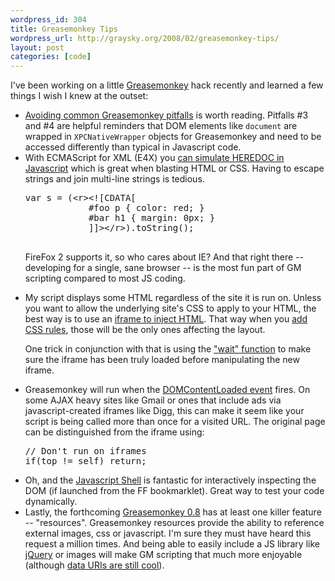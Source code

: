 ```yaml
--- 
wordpress_id: 304
title: Greasemonkey Tips
wordpress_url: http://graysky.org/2008/02/greasemonkey-tips/
layout: post
categories: [code]
---
```

I've been working on a little <a href="http://www.greasespot.net/">Greasemonkey</a> hack recently and learned a few things I wish I knew at the outset:

<ul>

<li><a href="http://www.oreillynet.com/lpt/a/6257">Avoiding common Greasemonkey pitfalls</a> is worth reading. Pitfalls #3 and #4 are helpful reminders that DOM elements like <code>document</code> are wrapped in <code>XPCNativeWrapper</code> objects for Greasemonkey and need to be accessed differently than typical in Javascript code.

<li>With ECMAScript for XML (E4X) you <a href="http://mook.wordpress.com/2005/10/30/multi-line-strings-in-javascript/">can simulate HEREDOC in Javascript</a> which is great when blasting HTML or CSS. Having to escape strings and join multi-line strings is tedious.

<pre>
var s = (&lt;r&gt;&lt;![CDATA[
            #foo p { color: red; }
            #bar h1 { margin: 0px; }
            ]]&gt;&lt;/r&gt;).toString();

</pre>

FireFox 2 supports it, so who cares about IE? And that right there -- developing for a single, sane browser -- is the most fun part of GM scripting compared to most JS coding.

<li>My script displays some HTML regardless of the site it is run on. Unless you want to allow the underlying site's CSS to apply to your HTML, the best way is to use an <a href="http://wiki.greasespot.net/HTML_injection_tips">iframe to inject HTML</a>. That way when you <a href="http://diveintogreasemonkey.org/patterns/add-css.html">add CSS rules</a>, those will be the only ones affecting the layout.

One trick in conjunction with that is using the <a href="http://wiki.greasespot.net/Code_snippets#Waiting_for_something">"wait" function</a> to make sure the iframe has been truly loaded before manipulating the new iframe.

<li>Greasemonkey will run when the <a href="http://wiki.greasespot.net/DOMContentLoaded">DOMContentLoaded event</a> fires. On some AJAX heavy sites like Gmail or ones that include ads via javascript-created iframes like Digg, this can make it seem like your script is being called more than once for a visited URL. The original page can be distinguished from the iframe using:

<pre>
// Don't run on iframes
if(top != self) return;
</pre>

<li>Oh, and the <a href="http://www.squarefree.com/shell/">Javascript Shell</a> is fantastic for interactively inspecting the DOM (if launched from the FF bookmarklet). Great way to test your code dynamically.

<li>Lastly, the forthcoming <a href="http://groups.google.com/group/greasemonkey-users/browse_thread/thread/06e6d0eeefcbfb7d/cbde5d3a750430fb">Greasemonkey 0.8</a> has at least one killer feature -- "resources". Greasemonkey resources provide the ability to reference external images, css or javascript. I'm sure they must have heard this request a million times. And being able to easily include a JS library like <a href="http://jquery.com/">jQuery</a> or images will make GM scripting that much more enjoyable (although <a href="http://diveintogreasemonkey.org/patterns/add-image.html">data URIs are still cool</a>).

</ul>
